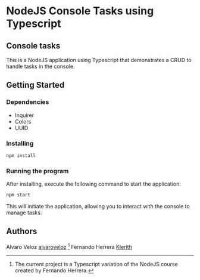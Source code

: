 # NodeJS Console Tasks using Typescript

## Console tasks

This is a NodeJS application using Typescript that demonstrates a CRUD to handle tasks in the console.

## Getting Started
### Dependencies

* Inquirer
* Colors
* UUID

### Installing

```bash
npm install
```

### Running the program
After installing, execute the following command to start the application:

```bash
npm start
```

This will initiate the application, allowing you to interact with the console to manage tasks.

## Authors
Alvaro Veloz [alvaroveloz](https://github.com/alvaroveloz)
[^1] Fernando Herrera [Klerith](https://github.com/Klerith)



[^1]: The current project is a Typescript variation of the NodeJS course created by Fernando Herrera.
